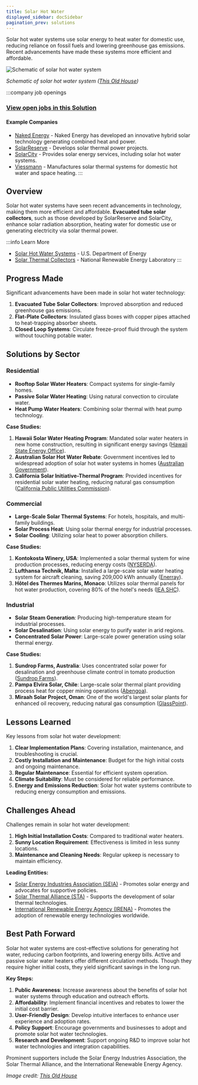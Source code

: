 ```yaml
---
title: Solar Hot Water
displayed_sidebar: docSidebar
pagination_prev: solutions
---
```


Solar hot water systems use solar energy to heat water for domestic use, reducing reliance on fossil fuels and lowering greenhouse gas emissions. Recent advancements have made these systems more efficient and affordable.

![Schematic of solar hot water system](/../static/img/solar-hot-water.webp)

*Schematic of solar hot water system ([This Old House](https://www.thisoldhouse.com/green-home/21014968/solar-hot-water))*

:::company job openings
### [View open jobs in this Solution](https://climatebase.org/jobs?l=&q=&drawdown_solutions=Solar+Hot+Water)
#### Example Companies
- [Naked Energy](https://www.climatetechlist.com/company/naked-energy) - Naked Energy has developed an innovative hybrid solar technology generating combined heat and power.
- [SolarReserve](https://www.solarreserve.com) - Develops solar thermal power projects.
- [SolarCity](https://www.solarcity.com) - Provides solar energy services, including solar hot water systems.
- [Viessmann](https://www.viessmann-us.com) - Manufactures solar thermal systems for domestic hot water and space heating.
:::

## Overview

Solar hot water systems have seen recent advancements in technology, making them more efficient and affordable. **Evacuated tube solar collectors**, such as those developed by SolarReserve and SolarCity, enhance solar radiation absorption, heating water for domestic use or generating electricity via solar thermal power.

:::info Learn More
- [Solar Hot Water Systems](https://www.energy.gov/energysaver/solar-water-heaters) - U.S. Department of Energy
- [Solar Thermal Collectors](https://www.nrel.gov/docs/fy04osti/34783.pdf) - National Renewable Energy Laboratory
:::

## Progress Made

Significant advancements have been made in solar hot water technology:

1. **Evacuated Tube Solar Collectors**: Improved absorption and reduced greenhouse gas emissions.
2. **Flat-Plate Collectors**: Insulated glass boxes with copper pipes attached to heat-trapping absorber sheets.
3. **Closed Loop Systems**: Circulate freeze-proof fluid through the system without touching potable water.

## Solutions by Sector

### Residential
- **Rooftop Solar Water Heaters**: Compact systems for single-family homes.
- **Passive Solar Water Heating**: Using natural convection to circulate water.
- **Heat Pump Water Heaters**: Combining solar thermal with heat pump technology.

**Case Studies:**
1. **Hawaii Solar Water Heating Program**: Mandated solar water heaters in new home construction, resulting in significant energy savings ([Hawaii State Energy Office](https://energy.hawaii.gov/solar-water-heating-program)).
2. **Australian Solar Hot Water Rebate**: Government incentives led to widespread adoption of solar hot water systems in homes ([Australian Government](https://www.energy.gov.au/rebates/solar-hot-water-rebate)).
3. **California Solar Initiative-Thermal Program**: Provided incentives for residential solar water heating, reducing natural gas consumption ([California Public Utilities Commission](https://www.cpuc.ca.gov/industries-and-topics/electrical-energy/demand-side-management/california-solar-initiative/csi-thermal-program)).

### Commercial
- **Large-Scale Solar Thermal Systems**: For hotels, hospitals, and multi-family buildings.
- **Solar Process Heat**: Using solar thermal energy for industrial processes.
- **Solar Cooling**: Utilizing solar heat to power absorption chillers.

**Case Studies:**
1. **Kontokosta Winery, USA**: Implemented a solar thermal system for wine production processes, reducing energy costs ([NYSERDA](https://www.nyserda.ny.gov/About/Newsroom/2017-Announcements/2017-05-03-Governor-Cuomo-Announces-Completion-of-Long-Islands-Largest-Solar-Energy-System)).
2. **Lufthansa Technik, Malta**: Installed a large-scale solar water heating system for aircraft cleaning, saving 209,000 kWh annually ([Enerray](https://www.enerray.com/projects/lufthansa-technik-malta/)).
3. **Hôtel des Thermes Marins, Monaco**: Utilizes solar thermal panels for hot water production, covering 80% of the hotel's needs ([IEA SHC](https://www.iea-shc.org/Data/Sites/1/publications/Solar-Heat-Worldwide-2018.pdf)).

### Industrial
- **Solar Steam Generation**: Producing high-temperature steam for industrial processes.
- **Solar Desalination**: Using solar energy to purify water in arid regions.
- **Concentrated Solar Power**: Large-scale power generation using solar thermal energy.

**Case Studies:**
1. **Sundrop Farms, Australia**: Uses concentrated solar power for desalination and greenhouse climate control in tomato production ([Sundrop Farms](https://www.sundropfarms.com/)).
2. **Pampa Elvira Solar, Chile**: Large-scale solar thermal plant providing process heat for copper mining operations ([Abengoa](https://www.abengoa.com/web/en/negocio/energia/termosolar/)).
3. **Miraah Solar Project, Oman**: One of the world's largest solar plants for enhanced oil recovery, reducing natural gas consumption ([GlassPoint](https://glasspoint.com/miraah/)).

## Lessons Learned

Key lessons from solar hot water development:

1. **Clear Implementation Plans**: Covering installation, maintenance, and troubleshooting is crucial.
2. **Costly Installation and Maintenance**: Budget for the high initial costs and ongoing maintenance.
3. **Regular Maintenance**: Essential for efficient system operation.
4. **Climate Suitability**: Must be considered for reliable performance.
5. **Energy and Emissions Reduction**: Solar hot water systems contribute to reducing energy consumption and emissions.

## Challenges Ahead

Challenges remain in solar hot water development:

1. **High Initial Installation Costs**: Compared to traditional water heaters.
2. **Sunny Location Requirement**: Effectiveness is limited in less sunny locations.
3. **Maintenance and Cleaning Needs**: Regular upkeep is necessary to maintain efficiency.

**Leading Entities:**
- [Solar Energy Industries Association (SEIA)](https://www.seia.org) - Promotes solar energy and advocates for supportive policies.
- [Solar Thermal Alliance (STA)](https://www.solarthermalworld.org) - Supports the development of solar thermal technologies.
- [International Renewable Energy Agency (IRENA)](https://www.irena.org) - Promotes the adoption of renewable energy technologies worldwide.

## Best Path Forward

Solar hot water systems are cost-effective solutions for generating hot water, reducing carbon footprints, and lowering energy bills. Active and passive solar water heaters offer different circulation methods. Though they require higher initial costs, they yield significant savings in the long run.

**Key Steps:**
1. **Public Awareness**: Increase awareness about the benefits of solar hot water systems through education and outreach efforts.
2. **Affordability**: Implement financial incentives and rebates to lower the initial cost barrier.
3. **User-Friendly Design**: Develop intuitive interfaces to enhance user experience and adoption rates.
4. **Policy Support**: Encourage governments and businesses to adopt and promote solar hot water technologies.
5. **Research and Development**: Support ongoing R&D to improve solar hot water technologies and integration capabilities.

Prominent supporters include the Solar Energy Industries Association, the Solar Thermal Alliance, and the International Renewable Energy Agency.

*Image credit: [This Old House](https://www.thisoldhouse.com/green-home/21014968/solar-hot-water)*

